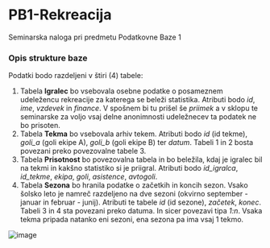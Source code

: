 # PB1-Rekreacija
Seminarska naloga pri predmetu Podatkovne Baze 1



### Opis strukture baze
Podatki bodo razdeljeni v štiri (4) tabele:
1. Tabela **Igralec** bo vsebovala osebne podatke o posameznem udeležencu rekreacije za katerega se beleži statistika. Atributi bodo *id*, *ime*, *vzdevek* in *finance*. V spošnem bi tu prišel še *priimek* a v sklopu te seminarske za voljo vsaj delne anonimnosti udeležnecev ta podatek ne bo prisoten.
2. Tabela **Tekma** bo vsebovala arhiv tekem. Atributi bodo *id* (id tekme), *goli_a* (goli ekipe A), *goli_b* (goli ekipe B) ter *datum*. Tabeli 1 in 2 bosta povezani preko povezovalne tabele 3.
3. Tabela **Prisotnost** bo povezovalna tabela in bo beležila, kdaj je igralec bil na tekmi in kakšno statistiko si je priigral. Atributi bodo *id_igralca*, *id_tekme*, *ekipa*, *goli*, *asistence*, *avtogoli*.
4. Tabela **Sezona** bo hranila podatke o začetkih in koncih sezon. Vsako šolsko leto je namreč razdeljeno na dve sezoni (okvirno september - januar in februar - junij). Atributi te tabele *id* (id sezone), *začetek*, *konec*. Tabeli 3 in 4 sta povezani preko datuma. In sicer povezavi tipa *1:n*. Vsaka tekma pripada natanko eni sezoni, ena sezona pa ima vsaj 1 tekmo.


![image](https://github.com/user-attachments/assets/d6c4addf-0f63-4d3d-85fa-cbcb5b30d510)
